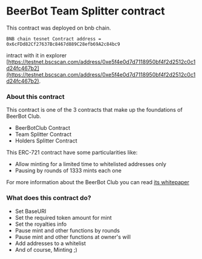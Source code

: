 # BeerBot Team Splitter contract

This contract was deployed on bnb chain.
```
BNB chain tesnet Contract address = 0x6cFDd82Cf27637Bc8467d889C28efb69A2c84bc9
```
intract with it in explorer [https://testnet.bscscan.com/address/0xe5f4e0d7d7118950bf4f2d2512c0c1d24fc467b2](https://testnet.bscscan.com/address/0xe5f4e0d7d7118950bf4f2d2512c0c1d24fc467b2).

### About this contract

This contract is one of the 3 contracts that make up the foundations of BeerBot Club.

- BeerBotClub Contract
- Team Splitter Contract
- Holders Splitter Contract

This ERC-721 contract have some particularities like: 

- Allow minting for a limited time to whitelisted addresses only
- Pausing by rounds of 1333 mints each one

For more information about the BeerBot Club you can read [its whitepaper](https://beerbot.club/WhitepaperBeerBotClub.pdf)

### What does this contract do?
- Set BaseURI
- Set the required token amount for mint
- Set the royalties info
- Pause mint and other functions by rounds
- Pause mint and other functions at owner's will
- Add addresses to a whitelist
- And of course, Minting ;)

